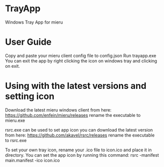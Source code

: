 # TrayApp
Windows Tray App for mieru

# User Guide
  Copy and paste your mieru client config file to config.json
  Run trayapp.exe
  You can exit the app by right clicking the icon on windows tray and clicking on exit.

# Using with the latest versions and setting icon
  Download the latest mieru windows client from here:
  https://github.com/enfein/mieru/releases
  rename the executable to mieru.exe

  rsrc.exe can be used to set app icon you can download the latest version from here:
  https://github.com/akavel/rsrc/releases
  rename the executable to rsrc.exe

  To set your own tray icon, rename your .ico file to icon.ico and place it in directory.
  You can set the app icon by running this command:
  rsrc -manifest main.manifest -ico icon.ico

